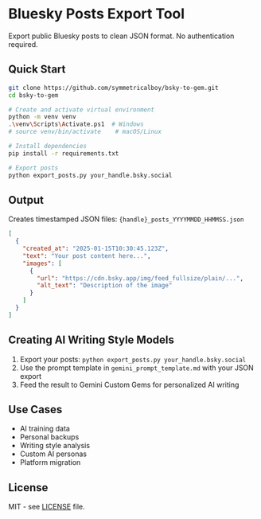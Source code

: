 # Bluesky Posts Export Tool

Export public Bluesky posts to clean JSON format. No authentication required.

## Quick Start

```bash
git clone https://github.com/symmetricalboy/bsky-to-gem.git
cd bsky-to-gem

# Create and activate virtual environment
python -m venv venv
.\venv\Scripts\Activate.ps1  # Windows
# source venv/bin/activate    # macOS/Linux

# Install dependencies
pip install -r requirements.txt

# Export posts
python export_posts.py your_handle.bsky.social
```

## Output

Creates timestamped JSON files: `{handle}_posts_YYYYMMDD_HHMMSS.json`

```json
[
  {
    "created_at": "2025-01-15T10:30:45.123Z",
    "text": "Your post content here...",
    "images": [
      {
        "url": "https://cdn.bsky.app/img/feed_fullsize/plain/...",
        "alt_text": "Description of the image"
      }
    ]
  }
]
```

## Creating AI Writing Style Models

1. Export your posts: `python export_posts.py your_handle.bsky.social`
2. Use the prompt template in `gemini_prompt_template.md` with your JSON export
3. Feed the result to Gemini Custom Gems for personalized AI writing

## Use Cases

- AI training data
- Personal backups
- Writing style analysis
- Custom AI personas
- Platform migration

## License

MIT - see [LICENSE](LICENSE) file.

